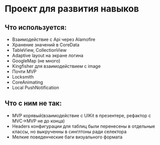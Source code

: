# Проект для развития навыков
 ## Что используется:
- Взаимодействие с Api через Alamofire 
- Хранение значений в CoreData
- TableView, CollectionView
- Adaptive layout на экране логина 
- GoogleMap (не много) 
- Kingfisher для взаимодействием с image
- Почти MVP
- Locksmith
- CoreAnimating
- Local PushNotification
## Что с ним не так: 
- MVP корявый(взаимодействие с UIKit в презентере, рефактор с MVC->MVP не до конца)
- Headers конфигурации для таблиц были перенесены в отдельные классы, но выкрученны в синглтоны ради селектора
- Мелкие поведенческие баги визуального формата
